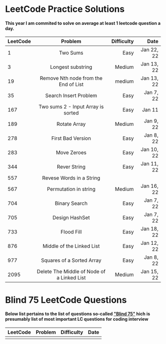 # LeetCode Practice Solutions

#### This year I am commited to solve on average at least 1 leetcode question a day.


| LeetCode  | Problem          | Difficulty  | Date |
| --------  |:---------------: | -----------:| ----: |
| 1         |  Two Sums              |  Easy        | Jan 22, 22|
| 3         | Longest substring      | Medium        | Jan 13, 22 |
| 19        | Remove Nth node from the End of List| medium | Jan 13, 22|
| 35        | Search Insert Problem  |  Easy | Jan 7, 22|
| 167       | Two sums 2 - Input Array is sorted| Easy| Jan 11
| 189       | Rotate Array           | Medium | Jan 9, 22
| 278       | First Bad Version      |  Easy |Jan 8, 22|
| 283       | Move Zeroes            | Easy  | Jan 10, 22 |
| 344       | Rever String           |  Easy       | Jan 11, 22|
| 557       | Revese Words in a String ||| |Easy |  Jan 11, 22 |
| 567       | Permutation in string  |  Medium | Jan 16, 22|
| 704       | Binary Search          |  Easy   | Jan 7, 22|
| 705       | Design HashSet         |  Easy      | Jan 7, 22 |
| 733       | Flood Fill             |   Easy      |Jan 18, 22 |
| 876       | Middle of the Linked List | Easy |Jan 12, 22 |
| 977       | Squares of a Sorted Array | Easy |Jan 8, 22 |
| 2095      | Delete The Middle of Node of a Linked List | Medium | Jan 15, 22|


# Blind 75 LeetCode Questions

#### Below list pertains to the list of questions so-called ["Blind 75"](https://www.teamblind.com/post/New-Year-Gift---Curated-List-of-Top-75-LeetCode-Questions-to-Save-Your-Time-OaM1orEU) hich is presumably list of most important LC questions for coding interview

| LeetCode  | Problem          | Difficulty  | Date  |
| --------  |:---------------: | -----------:| ----: |
|           |                  |             |       |
